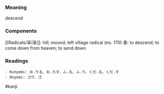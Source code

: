 ### Meaning

descend

### Components

[[Radicals/阜|阜]]: hill; mound; left village radical (no. 170) 夅: to descend; to come down from heaven; to send down

### Readings

```
- Kunyomi: お.りる、お.ろす、ふ.る、ふ.り、くだ.る、くだ.す
- Onyomi: コウ、ゴ
```

#kanji